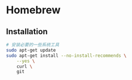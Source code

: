 # Homebrew

## Installation

``` bash
# 安装必要的一些系统工具
sudo apt-get update
sudo apt-get install --no-install-recommends \
    --yes \
    curl \
    git
```
